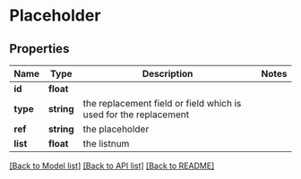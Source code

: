 # Placeholder

## Properties
Name | Type | Description | Notes
------------ | ------------- | ------------- | -------------
**id** | **float** |  | 
**type** | **string** | the replacement field or field which is used for the replacement | 
**ref** | **string** | the placeholder | 
**list** | **float** | the listnum | 

[[Back to Model list]](../README.md#documentation-for-models) [[Back to API list]](../README.md#documentation-for-api-endpoints) [[Back to README]](../README.md)


